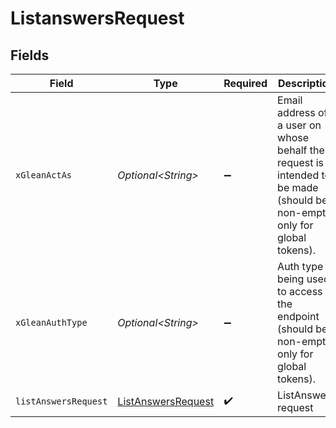 # ListanswersRequest


## Fields

| Field                                                                                                                    | Type                                                                                                                     | Required                                                                                                                 | Description                                                                                                              |
| ------------------------------------------------------------------------------------------------------------------------ | ------------------------------------------------------------------------------------------------------------------------ | ------------------------------------------------------------------------------------------------------------------------ | ------------------------------------------------------------------------------------------------------------------------ |
| `xGleanActAs`                                                                                                            | *Optional\<String>*                                                                                                      | :heavy_minus_sign:                                                                                                       | Email address of a user on whose behalf the request is intended to be made (should be non-empty only for global tokens). |
| `xGleanAuthType`                                                                                                         | *Optional\<String>*                                                                                                      | :heavy_minus_sign:                                                                                                       | Auth type being used to access the endpoint (should be non-empty only for global tokens).                                |
| `listAnswersRequest`                                                                                                     | [ListAnswersRequest](../../models/components/ListAnswersRequest.md)                                                      | :heavy_check_mark:                                                                                                       | ListAnswers request                                                                                                      |